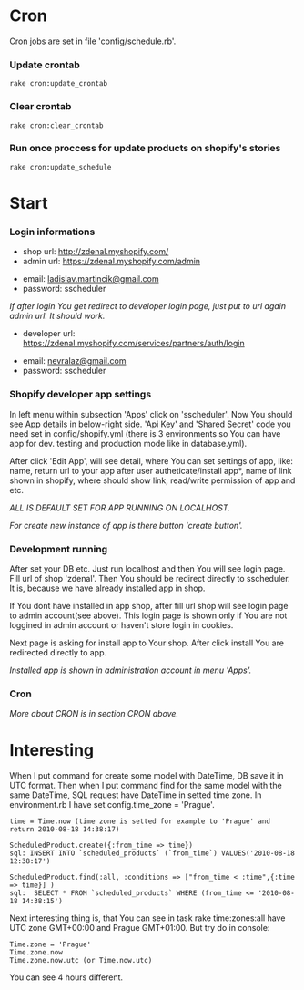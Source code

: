 # Cron

Cron jobs are set in file 'config/schedule.rb'.

### Update crontab
    rake cron:update_crontab

### Clear crontab
    rake cron:clear_crontab

### Run once proccess for update products on shopify's stories
    rake cron:update_schedule

# Start

### Login informations

- shop url:     http://zdenal.myshopify.com/
- admin url:    https://zdenal.myshopify.com/admin
 * email:      ladislav.martincik@gmail.com
 * password:   sscheduler

*If after login You get redirect to developer login page, just put to url again admin url.
It should work.*

- developer url: https://zdenal.myshopify.com/services/partners/auth/login
 * email:      nevralaz@gmail.com
 * password:   sscheduler

### Shopify developer app settings
In left menu within subsection 'Apps' click on 'sscheduler'. Now You should see
App details in below-right side. 'Api Key' and 'Shared Secret' code you need set
in config/shopify.yml (there is 3 environments so You can have app for dev. testing and
production mode like in database.yml).

After click 'Edit App', will see detail, where You can set settings of app,
like: name, return url to your app after user autheticate/install app*,
name of link shown in shopify, where should show link, read/write permission of app and etc.

*ALL IS DEFAULT SET FOR APP RUNNING ON LOCALHOST.*

*For create new instance of app is there button 'create button'.*

### Development running
After set your DB etc. Just run localhost and then You will see login page. Fill
url of shop 'zdenal'. Then You should be redirect directly to sscheduler. It is,
because we have already installed app in shop.

If You dont have installed in app shop, after fill url shop will see login
page to admin account(see above). This login page is shown only if You are not loggined
in admin account or haven't store login in cookies.

Next page is asking for install app to Your shop. After click install You are redirected
directly to app.

*Installed app is shown in administration account in menu 'Apps'.*

### Cron

*More about CRON is in section CRON above.*

# Interesting

When I put command for create some model with DateTime, DB save it in UTC format.
Then when I put command find for the same model with the same DateTime, SQL request
have DateTime in setted time zone. In environment.rb I have set config.time_zone = 'Prague'.

    time = Time.now (time zone is setted for example to 'Prague' and return 2010-08-18 14:38:17)

    ScheduledProduct.create({:from_time => time})
    sql: INSERT INTO `scheduled_products` (`from_time`) VALUES('2010-08-18 12:38:17')

    ScheduledProduct.find(:all, :conditions => ["from_time < :time",{:time => time}] )
    sql:  SELECT * FROM `scheduled_products` WHERE (from_time <= '2010-08-18 14:38:15')

Next interesting thing is, that You can see in task rake time:zones:all have UTC zone
GMT+00:00 and Prague GMT+01:00. But try do in console:

    Time.zone = 'Prague'
    Time.zone.now
    Time.zone.now.utc (or Time.now.utc)

You can see 4 hours different.

